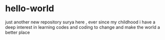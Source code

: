 # hello-world
just another new repository
surya here , ever since my childhood i have a deep interest in learning codes and coding to change and make the world a better place
